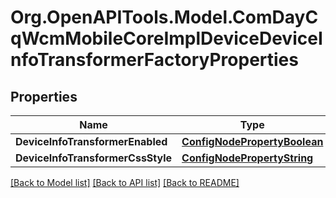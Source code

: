 # Org.OpenAPITools.Model.ComDayCqWcmMobileCoreImplDeviceDeviceInfoTransformerFactoryProperties
## Properties

Name | Type | Description | Notes
------------ | ------------- | ------------- | -------------
**DeviceInfoTransformerEnabled** | [**ConfigNodePropertyBoolean**](ConfigNodePropertyBoolean.md) |  | [optional] 
**DeviceInfoTransformerCssStyle** | [**ConfigNodePropertyString**](ConfigNodePropertyString.md) |  | [optional] 

[[Back to Model list]](../README.md#documentation-for-models) [[Back to API list]](../README.md#documentation-for-api-endpoints) [[Back to README]](../README.md)

